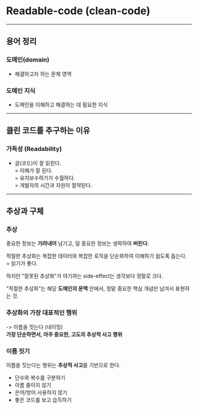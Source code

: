 # Readable-code (clean-code)

---------- 

## 용어 정리
### 도메인(domain)
- 해결하고자 하는 문제 영역

### 도메인 지식
- 도메인을 이해하고 해결하는 데 필요한 지식

----------

## **클린 코드**를 추구하는 이유

### 가독성 (Readability) 
- 글(코드)이 잘 읽힌다.  
   = 이해가 잘 된다.  
   = 유지보수하기가 수월하다.  
   = 개발자의 시간과 자원이 절약된다.  

----------

## 추상과 구체 

### 추상
중요한 정보는 **가려내어** 남기고, 덜 중요한 정보는 생략하여 **버린다**.

적절한 추상화는 복잡한 데이터와 복잡한 로직을 단순화하여 이해하기 쉽도록 돕는다.  
= 읽기가 좋다.

하지만 "잘못된 추상화"가 야기하는 side-effect는 생각보다 정말로 크다.

"적절한 추상화"는 해당 **도메인의 문맥** 안에서, 정말 중요한 핵심 개념만 남겨서 표현햐는 것.

### 추상화의 가장 대표적인 행위
-> 이름을 짓는다 (네이밍)  
**가장 단순하면서, 아주 중요한, 고도의 추상적 사고 행위**

### 이름 짓기
이름을 짓는다는 행위는 **추상적 사고**를 기반으로 한다.

- 단수와 복수를 구분하기
- 이름 줄이지 않기
- 은어/방어 사용하지 않기
- 좋은 코드를 보고 습득하기
